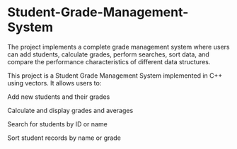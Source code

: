 # Student-Grade-Management-System
The project implements a complete grade management system where users can add students, calculate grades, perform searches, sort data, and compare the performance characteristics of different data structures.

This project is a Student Grade Management System implemented in C++ using vectors. It allows users to:

Add new students and their grades

Calculate and display grades and averages

Search for students by ID or name

Sort student records by name or grade
